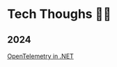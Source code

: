 # Tech Thoughs 🤖💭

## 2024
[OpenTelemetry in .NET](./08-2024%20OpenTelemetry%20in%20.NET/opentelemetry.md)
